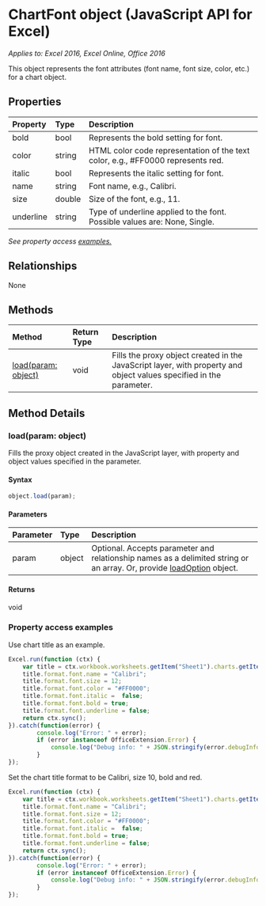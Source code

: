# ChartFont object (JavaScript API for Excel)

_Applies to: Excel 2016, Excel Online, Office 2016_

This object represents the font attributes (font name, font size, color, etc.) for a chart object.

## Properties

| Property	   | Type	|Description
|:---------------|:--------|:----------|
|bold|bool|Represents the bold setting for font.|
|color|string|HTML color code representation of the text color, e.g., #FF0000 represents red.|
|italic|bool|Represents the italic setting for font.|
|name|string|Font name, e.g., Calibri.|
|size|double|Size of the font, e.g., 11.|
|underline|string|Type of underline applied to the font. Possible values are: None, Single.|

_See property access [examples.](#property-access-examples)_

## Relationships
None


## Methods

| Method		   | Return Type	|Description|
|:---------------|:--------|:----------|
|[load(param: object)](#loadparam-object)|void|Fills the proxy object created in the JavaScript layer, with property and object values specified in the parameter.|

## Method Details

### load(param: object)
Fills the proxy object created in the JavaScript layer, with property and object values specified in the parameter.

#### Syntax
```js
object.load(param);
```

#### Parameters
| Parameter	   | Type	|Description|
|:---------------|:--------|:----------|
|param|object|Optional. Accepts parameter and relationship names as a delimited string or an array. Or, provide [loadOption](loadoption.md) object.|

#### Returns
void
### Property access examples

Use chart title as an example.

```js
Excel.run(function (ctx) { 
	var title = ctx.workbook.worksheets.getItem("Sheet1").charts.getItem("Chart1").title;
	title.format.font.name = "Calibri";
	title.format.font.size = 12;
	title.format.font.color = "#FF0000";
	title.format.font.italic =  false;
	title.format.font.bold = true;
	title.format.font.underline = false;
	return ctx.sync();
}).catch(function(error) {
		console.log("Error: " + error);
		if (error instanceof OfficeExtension.Error) {
			console.log("Debug info: " + JSON.stringify(error.debugInfo));
		}
});
```

Set the chart title format to be Calibri, size 10, bold and red. 

```js
Excel.run(function (ctx) { 
	var title = ctx.workbook.worksheets.getItem("Sheet1").charts.getItem("Chart1").title;
	title.format.font.name = "Calibri";
	title.format.font.size = 12;
	title.format.font.color = "#FF0000";
	title.format.font.italic =  false;
	title.format.font.bold = true;
	title.format.font.underline = false;
	return ctx.sync();
}).catch(function(error) {
		console.log("Error: " + error);
		if (error instanceof OfficeExtension.Error) {
			console.log("Debug info: " + JSON.stringify(error.debugInfo));
		}
});
```
